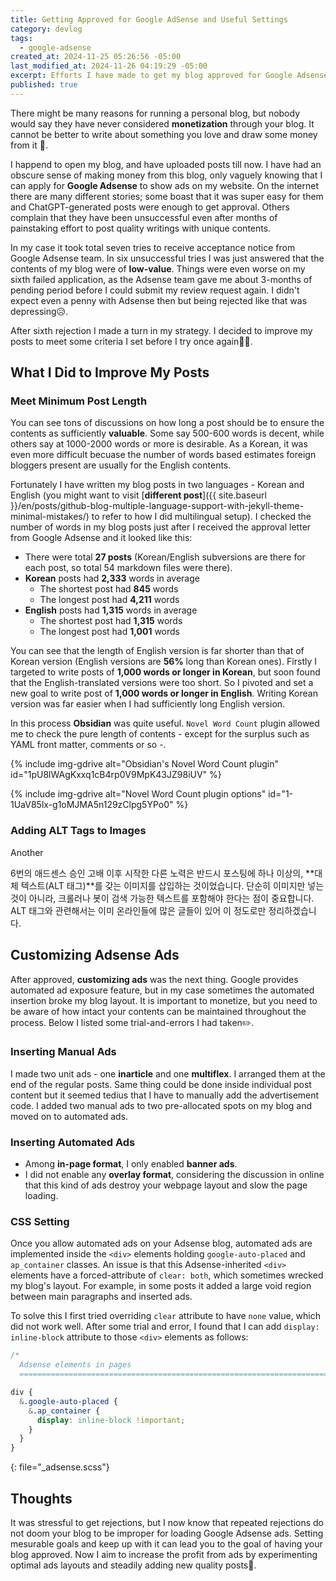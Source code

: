 ```yaml
---
title: Getting Approved for Google AdSense and Useful Settings
category: devlog
tags:
  - google-adsense
created_at: 2024-11-25 05:26:56 -05:00
last_modified_at: 2024-11-26 04:19:29 -05:00
excerpt: Efforts I have made to get my blog approved for Google Adsense and some settings I found useful.
published: true
---
```


There might be many reasons for running a personal blog, but nobody would say they have never considered **monetization** through your blog.  It cannot be better to write about something you love and draw some money from it 🤑.

I happend to open my blog, and have uploaded posts till now.  I have had an obscure sense of making money from this blog, only vaguely knowing that I can apply for **Google Adsense** to show ads on my website.  On the internet there are many different stories; some boast that it was super easy for them and ChatGPT-generated posts were enough to get approval.  Others complain that they have been unsuccessful even after months of painstaking effort to post quality writings with unique contents. 

In my case it took total seven tries to receive acceptance notice from Google Adsense team.  In six unsuccessful tries I was just answered that the contents of my blog were of **low-value**.  Things were even worse on my sixth failed application, as the Adsense team gave me about 3-months of pending period before I could submit my review request again.  I didn't expect even a penny with Adsense then but being rejected like that was depressing😥.

After sixth rejection I made a turn in my strategy.  I decided to improve my posts to meet some criteria I set before I try once again🏋️‍♂️.

## What I Did to Improve My Posts 

### Meet Minimum Post Length

You can see tons of discussions on how long a post should be to ensure the contents as sufficiently **valuable**.  Some say 500-600 words is decent, while others say at 1000-2000 words or more is desirable.  As a Korean, it was even more difficult becuase the number of words based estimates foreign bloggers present are usually for the English contents.

Fortunately I have written my blog posts in two languages - Korean and English (you might want to visit [**different post**]({{ site.baseurl }}/en/posts/github-blog-multiple-language-support-with-jekyll-theme-minimal-mistakes/) to refer to how I did multilingual setup).  I checked the number of words in my blog posts just after I received the approval letter from Google Adsense and it looked like this:

- There were total **27 posts** (Korean/English subversions are there for each post, so total 54 markdown files were there).
- **Korean** posts had **2,333** words in average
	- The shortest post had **845** words
	- The longest post had **4,211** words
- **English** posts had **1,315** words in average
	- The shortest post had **1,315** words
	- The longest post had **1,001** words

You can see that the length of English version is far shorter than that of Korean version (English versions are **56%** long than Korean ones).  Firstly I targeted to write posts of **1,000 words or longer in Korean**, but soon found that the English-translated versions were too short.  So I pivoted and set a new goal to write post of **1,000 words or longer in English**.  Writing Korean version was far easier when I had sufficiently long English version.

In this process **Obsidian** was quite useful.  `Novel Word Count` plugin allowed me to check the pure length of contents - except for the surplus such as YAML front matter, comments or so -.

{% include img-gdrive alt="Obsidian's Novel Word Count plugin" id="1pU8lWAgKxxq1cB4rp0V9MpK43JZ98iUV" %}

{% include img-gdrive alt="Novel Word Count plugin options" id="1-1UaV85lx-g1oMJMA5n129zClpg5YPo0" %}

### Adding ALT Tags to Images

Another 

6번의 애드센스 승인 고배 이후 시작한 다른 노력은 반드시 포스팅에 하나 이상의, **대체 텍스트(ALT 태그)**를 갖는 이미지를 삽입하는 것이었습니다.  단순히 이미지만 넣는 것이 아니라, 크롤러나 봇이 검색 가능한 텍스트를 포함해야 한다는 점이 중요합니다.  ALT 태그와 관련해서는 이미 온라인들에 많은 글들이 있어 이 정도로만 정리하겠습니다.

## Customizing Adsense Ads

After approved, **customizing ads** was the next thing.  Google provides automated ad exposure feature, but in my case sometimes the automated insertion broke my blog layout.  It is important to monetize, but you need to be aware of how intact your contents can be maintained throughout the process.  Below I listed some trial-and-errors I had taken✏️.

### Inserting Manual Ads

I made two unit ads - one **inarticle** and one **multiflex**.  I arranged them at the end of the regular posts.  Same thing could be done inside individual post content but it seemed tedius that I have to manually add the advertisement code.  I added two manual ads to two pre-allocated spots on my blog and moved on to automated ads.

### Inserting Automated Ads

- Among **in-page format**, I only enabled **banner ads**.
- I did not enable any **overlay format**, considering the discussion in online that this kind of ads destroy your webpage layout and slow the page loading. 

### CSS Setting

Once you allow automated ads on your Adsense blog, automated ads are implemented inside the `<div>` elements holding `google-auto-placed` and `ap_container` classes.  An issue is that this Adsense-inherited `<div>` elements have a forced-attribute of `clear: both`, which sometimes wrecked my blog's layout.  For example, in some posts it added a large void region between main paragraphs and inserted ads.

To solve this I first tried overriding `clear` attribute to have `none` value, which did not work well.  After some trial and error, I found that I can add `display: inline-block` attribute to those `<div>` elements as follows:


```css
/*
  Adsense elements in pages
  ========================================================================== */

div {
  &.google-auto-placed {
    &.ap_container {
      display: inline-block !important;
    }
  }
}
```
{: file="_adsense.scss"}

## Thoughts

It was stressful to get rejections, but I now know that repeated rejections do not doom your blog to be improper for loading Google Adsense ads.  Setting mesurable goals and keep up with it can lead you to the goal of having your blog approved.  Now I aim to increase the profit from ads by experimenting optimal ads layouts and steadily adding new quality posts🤗.
